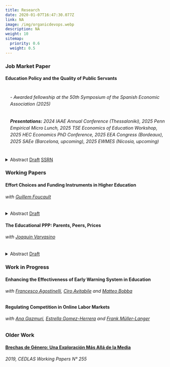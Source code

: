 ```yaml
---
title: Research
date: 2020-01-07T16:47:30.077Z
link: NA
image: /img/organicdevops.webp
description: NA
weight: 10
sitemap:
  priority: 0.6
  weight: 0.5
---
```




### Job Market Paper

#### Education Policy and the Quality of Public Servants

<div style="height: 2px;"></div>


###### <span style="display: block; margin-left: 15px; line-height: 1.5;"> - Awarded fellowship at the 50th Symposium of the Spanish Economic Association (2025) </span>

###### <span style="display: block; margin-left: 15px; line-height: 1.5;"> **Presentations:** 2024 IAAE Annual Conference (Thessaloniki), 2025 Penn Empirical Micro Lunch, 2025 TSE Economics of Education Workshop, 2025 HEC Economics PhD Conference, 2025 EEA Congress (Bordeaux), 2025 SAEe (Barcelona, <i>upcoming</i>), 2025 EWMES (Nicosia, <i>upcoming</i>)</span>

<div style="height: 5px;"></div>

<details>
  <summary>
    <span class="summary-links">
      <a>Abstract</a>
      <a href="/files/pal-jmp.pdf" target="_blank">Draft</a>
      <a href="http://dx.doi.org/10.2139/ssrn.5373707" target="_blank">SSRN</a>
    </span>
  </summary>
  <p>
    This paper studies the design of higher education policies targeted at improving the recruitment of public servants. I leverage the introduction of a policy in Chile that aimed to raise teacher quality by combining financial incentives and admission standards. Exploiting the sharp assignment rule I estimate that, at the threshold, enrollment of high performing students at teacher colleges increased by 42%. For low-income students, two thirds of the increase is due to switching away from non-enrollment. The policy generated a positive composition effect of 0.25SD in the scores at the college entry exam, which led to an increase in 0.11SD in Teacher Value Added and 0.12SD in teaching skills. I embed the reduced-form results into a demand and supply model of higher education that incorporates a novel method for solving discrete-continuous games in large markets. Counterfactual policies lead to increases of up to 6.6% in the test scores of students enrolled at teacher colleges, and up to 20% in Teacher Value Added. Targeting the policy to low-income students yields further gains in Teacher Value Added at no additional cost. An alternative policy would need to increase by 35% the expected wages of graduates from teaching degrees to achieve similar gains.
  </p>
</details>



### Working Papers


#### Effort Choices and Funding Instruments in Higher Education
###### with [Guillem Foucault](https://gfill.github.io/)

<div style="height: 3px;"></div>

<details>
  <summary>
      <span class="summary-links">
        <a>Abstract</a>
        <a href="/files/pal-foucault-effort.pdf" target="_blank">Draft</a>
      </span>
  </summary>
  <p>
    This paper examines the effects of Free College policies on student enrollment and academic performance, with a focus on the 2016 Chilean reform that granted tuition-free higher education to students from the lowest five income deciles. Using a difference-in-differences approach, we find that Free College increased enrollment and persistence in higher education on the eligible but had modest effects on graduation and dropout rates. To disentangle the role of student effort from selection effects, we develop a structural model in which students choose effort levels in response to financial incentives. Our results highlight that Free College expanded access, in particular for low-achieving students. Despite the removal of academic progress requirements, we found no evidence of weakening performance.
  </p>
</details>



#### The Educational PPP: Parents, Peers, Prices
###### with [Joaquin Varvasino](https://www.upf.edu/es/web/econ/phd-r-z/-/asset_publisher/g9oPyFBB9Ssf/content/varvasino-joaquin/maximized)

<div style="height: 3px;"></div>

<details>
  <summary>
      <span class="summary-links">
        <a>Abstract</a>
        <a href="/files/pal-varvasino-ppp.pdf" target="_blank">Draft</a>
      </span>
  </summary>
  <p>
    This paper studies the roles of financial constraints and information frictions on enrollment and progression in higher education. We use Chilean administrative data, allowing us to link students to their parents and their high school peers. Our empirical strategy exploits the massive entry of private universities during the 1980s to instrument parental educational achievement, panel data methods to estimate peer influence, and the staggered rollout of Free College from 2016 that generated exogenous variation to out-of-pocket fees. Results show that subsidies increase university access, peers enhance enrollment and match quality, and parental exposure to university causally affects children's university enrollment. We use these findings to inform a dynamic structural model that quantifies these mechanisms and evaluates equity-oriented education policies.
  </p>
</details>





### Work in Progress


#### Enhancing the Effectiveness of Early Warning System in Education
###### with [Francesco Agostinelli](https://www.francesco-agostinelli.com), [Ciro Avitabile](https://sites.google.com/site/avitabileciro) and [Matteo Bobba](https://matteobobba.github.io)

#### Regulating Competition in Online Labor Markets
###### with [Ana Gazmuri](https://sites.google.com/site/amgazmuri), [Estrella Gomez-Herrera](https://sites.google.com/view/estrella-gomez-herrera) and [Frank Müller-Langer](https://www.unibw.de/bw/professuren/frank-mueller-langer/frank-mueller-langer)



### Older Work


#### [Brechas de Género: Una Exploración Más Allá de la Media](https://www.cedlas.econo.unlp.edu.ar/wp/wp-content/uploads/doc_cedlas255.pdf)
###### 2019, CEDLAS Working Papers N° 255


